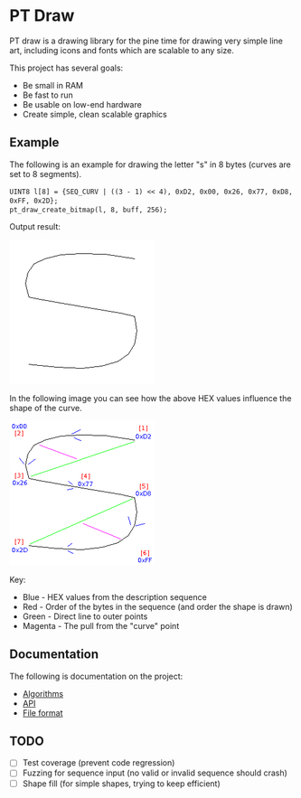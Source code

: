 # PT Draw

PT draw is a drawing library for the pine time for drawing very simple line
art, including icons and fonts which are scalable to any size.

This project has several goals:

* Be small in RAM
* Be fast to run
* Be usable on low-end hardware
* Create simple, clean scalable graphics

## Example

The following is an example for drawing the letter "s" in 8 bytes (curves are
set to 8 segments).

    UINT8 l[8] = {SEQ_CURV | ((3 - 1) << 4), 0xD2, 0x00, 0x26, 0x77, 0xD8, 0xFF, 0x2D};
    pt_draw_create_bitmap(l, 8, buff, 256);

Output result:

![Output letter](doc/letter-s.png)

In the following image you can see how the above HEX values influence the shape
of the curve.

![Output letter (debug)](doc/letter-s-debug.png)

Key:

* Blue - HEX values from the description sequence
* Red - Order of the bytes in the sequence (and order the shape is drawn)
* Green - Direct line to outer points
* Magenta - The pull from the "curve" point

## Documentation

The following is documentation on the project:

* [Algorithms](doc/algorithms.md)
* [API](doc/api.md)
* [File format](doc/file-format.md)

## TODO

* [ ] Test coverage (prevent code regression)
* [ ] Fuzzing for sequence input (no valid or invalid sequence should crash)
* [ ] Shape fill (for simple shapes, trying to keep efficient)
